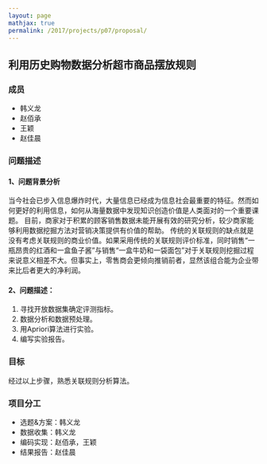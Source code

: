 ```yaml
---
layout: page
mathjax: true
permalink: /2017/projects/p07/proposal/
---
```


## 利用历史购物数据分析超市商品摆放规则

### 成员

* 韩义龙
* 赵佰承
* 王颖
* 赵佳晨



### 问题描述

#### 1、问题背景分析

当今社会已步入信息爆炸时代，大量信息已经成为信息社会最重要的特征。然而如何更好的利用信息，如何从海量数据中发现知识创造价值是人类面对的一个重要课题。
目前，商家对于积累的顾客销售数据未能开展有效的研究分析，较少商家能够利用数据挖掘方法对营销决策提供有价值的帮助。
传统的关联规则的缺点就是没有考虑关联规则的商业价值。如果采用传统的关联规则评价标准，同时销售“一瓶昂贵的红酒和一盒鱼子酱”与销售“一盒牛奶和一袋面包”对于关联规则挖掘过程来说意义相差不大。但事实上，零售商会更倾向推销前者，显然该组合能为企业带来比后者更大的净利润。


#### 2、问题描述：

1. 寻找开放数据集确定评测指标。
2. 数据分析和数据预处理。
3. 用Apriori算法进行实验。
4. 编写实验报告。

### 目标

经过以上步骤，熟悉关联规则分析算法。
    
### 项目分工

* 选题&方案：韩义龙
* 数据收集：韩义龙
* 编码实现：赵佰承，王颖
* 结果报告：赵佳晨

[1]: http://www.cnblogs.com/90zeng/p/apriori.html
[2]: http://blog.csdn.net/lizhengnanhua/article/details/9061887
[3]: http://blog.csdn.net/liema2000/article/details/6118423/
